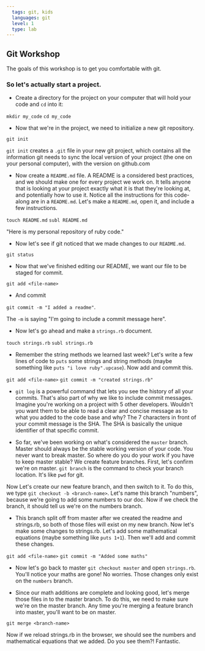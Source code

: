 ```yaml
---
  tags: git, kids 
  languages: git
  level: 1
  type: lab
---
```


## Git Workshop

The goals of this workshop is to get you comfortable with git. 

### So let's actually start a project.

* Create a directory for the project on your computer that will hold your code and `cd` into it:

`mkdir my_code`
`cd my_code`

* Now that we're in the project, we need to initialize a new git repository. 

`git init` 

`git init` creates a `.git` file in your new git project, which contains all the information git needs to sync the local version of your project (the one on your personal computer), with the version on github.com

* Now create a `README.md` file. A README is a considered best practices, and we should make one for every project we work on. It tells anyone that is looking at your project exactly what it is that they're looking at, and potentially how to use it. Notice all the instructions for this code-along are in a `README.md`. Let's make a `README.md`, open it, and include a few instructions.

`touch README.md`
`subl README.md` 

"Here is my personal repository of ruby code."

* Now let's see if git noticed that we made changes to our `README.md`. 

`git status` 

* Now that we've finished editing our README, we want our file to be staged for commit. 

`git add <file-name>` 

* And commit

`git commit -m "I added a readme"`.

The `-m` is saying "I'm going to include a commit message here". 

* Now let's go ahead and make a `strings.rb` document.

`touch strings.rb`
`subl strings.rb`

* Remember the string methods we learned last week? Let's write a few lines of code to `puts` some strings and string methods (maybe something like `puts "i love ruby".upcase`). Now add and commit this.

`git add <file-name>`
`git commit -m "created strings.rb"`

* `git log` is a powerful command that lets you see the history of all your commits. That's also part of why we like to include commit messages. Imagine you're working on a project with 5 other developers. Wouldn't you want them to be able to read a clear and concise message as to what you added to the code base and why? The 7 characters in front of your commit message is the SHA. The SHA is basically the unique identifier of that specific commit.

* So far, we've been working on what's considered the `master` branch. Master should always be the stable working version of your code. You never want to break master. So where do you do your work if you have to keep master stable? We create feature branches. First, let's confirm we're on master. `git branch` is the command to check your branch location. It's like `pwd` for git.

Now Let's create our new feature branch, and then switch to it. To do this, we type `git checkout -b <branch-name>`. Let's name this branch "numbers", because we're going to add some numbers to our doc. Now if we check the branch, it should tell us we're on the numbers branch.

* This branch split off from master after we created the readme and strings.rb, so both of those files will exist on my new branch. Now let's make some changes to strings.rb. Let's add some mathematical equations (maybe something like `puts 1+1`). Then we'll add and commit these changes.

`git add <file-name>`
`git commit -m "Added some maths"`

* Now let's go back to master `git checkout master` and open `strings.rb`. You'll notice your maths are gone! No worries. Those changes only exist on the `numbers` branch.

* Since our math additions are complete and looking good, let's merge those files in to the master branch. To do this, we need to make sure we're on the master branch. Any time you're merging a feature branch into master, you'll want to be on master. 

`git merge <branch-name>`

Now if we reload strings.rb in the browser, we should see the numbers and mathematical equations that we added. Do you see them?! Fantastic.

